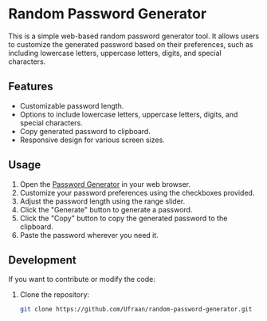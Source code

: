 # Random Password Generator

This is a simple web-based random password generator tool. It allows users to customize the generated password based on their preferences, such as including lowercase letters, uppercase letters, digits, and special characters.

## Features

- Customizable password length.
- Options to include lowercase letters, uppercase letters, digits, and special characters.
- Copy generated password to clipboard.
- Responsive design for various screen sizes.

## Usage

1. Open the [Password Generator](https://ufraan.github.io/random-password-generator/) in your web browser.
2. Customize your password preferences using the checkboxes provided.
3. Adjust the password length using the range slider.
4. Click the "Generate" button to generate a password.
5. Click the "Copy" button to copy the generated password to the clipboard.
6. Paste the password wherever you need it.

## Development

If you want to contribute or modify the code:

1. Clone the repository:

   ```bash
   git clone https://github.com/Ufraan/random-password-generator.git

